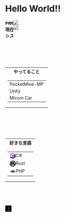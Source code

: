 # Hello World!!
<img src="https://github-readme-stats.vercel.app/api?username=rark7040&show_icons=true&theme=react&count_private=true&include_all_commits=true" width=478 align="right" />
<img src="https://github-readme-stats.vercel.app/api/top-langs/?username=rark7040&layout=compact&theme=react" width=478 align="right"/>

<pre font-size=1.9rem><b>PMMPerです。
現在はFallenDeadというコンテンツの
システム開発に従事しています。




</b></pre>

<table align="left" height=200 margin-right=10px padding-right=10px>
	<tr>
		<td><b><div align="center">やってること</div></b>
	<tr>
	<td> <table>
		<tr><td> PocketMine-MP
		<tr><td> Unity
		<tr><td> Micom Car
	</table>
</table>
			
<table align="left" height=200>
	<tr>
		<td> <b><div align="center">好きな言語</div> </b>
	<tr>
	<td> <table>
		<tr><td><img src="https://github.com/Rark7040/Rark7040/blob/main/assets/cs.ico.png" alt="" width=20px height=20px align="left"> C#&nbsp;&nbsp;&nbsp;&nbsp;&nbsp;&nbsp;&nbsp;&nbsp;
		<tr><td><img src="https://github.com/Rark7040/Rark7040/blob/main/assets/rust.png" alt="" width=20px height=20px align="left"> Rust
		<tr><td><img src="https://github.com/Rark7040/Rark7040/blob/main/assets/php.png" alt="" width=20px height=20px align="left"> PHP
	</table>
</table>
			
<img src="https://github.com/Rark7040/Rark7040/blob/main/assets/vibribbon.gif" alt="" width=20px height=20px align="left"> 
